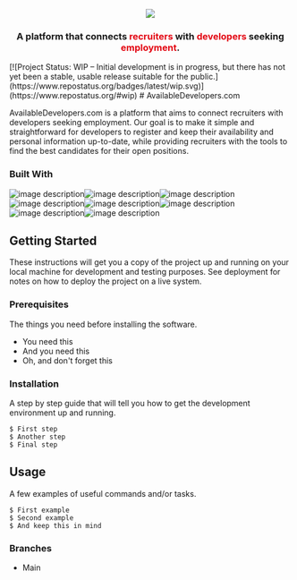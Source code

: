 <p align="center">
  <img src="https://i.ibb.co/87NsT3s/templogo-WITHOUTTIRAS.jpg">
</p>

<h3 align="center"> A platform that connects <spam style="color:#E30814">recruiters</spam> with <spam style="color:#E30814">developers</spam> seeking <spam style="color:#E30814">employment</spam>.</h4>

<p></p>
[![Project Status: WIP – Initial development is in progress, but there has not yet been a stable, usable release suitable for the public.](https://www.repostatus.org/badges/latest/wip.svg)](https://www.repostatus.org/#wip) 
# AvailableDevelopers.com

AvailableDevelopers.com is a platform that aims to connect recruiters with developers seeking employment. Our goal is to make it simple and straightforward for developers to register and keep their availability and personal information up-to-date, while providing recruiters with the tools to find the best candidates for their open positions.

### Built With

![image description](https://img.shields.io/badge/PHP-777BB4?style=for-the-badge&logo=php&logoColor=white)![image description](https://img.shields.io/badge/Laravel-FF2D20?style=for-the-badge&logo=laravel&logoColor=white)![image description](https://img.shields.io/badge/livewire-4e56a6?style=for-the-badge&logo=livewire&logoColor=white)![image description](https://img.shields.io/badge/HTML5-E34F26?style=for-the-badge&logo=html5&logoColor=white)![image description](https://img.shields.io/badge/Tailwind_CSS-38B2AC?style=for-the-badge&logo=tailwind-css&logoColor=white)![image description](https://img.shields.io/badge/PostgreSQL-316192?style=for-the-badge&logo=postgresql&logoColor=white)![image description](https://img.shields.io/badge/JavaScript-323330?style=for-the-badge&logo=javascript&logoColor=F7DF1E)![image description](https://img.shields.io/badge/Alpine%20JS-8BC0D0?style=for-the-badge&logo=alpinedotjs&logoColor=black)

## Getting Started

These instructions will get you a copy of the project up and running on your local machine for development and testing purposes. See deployment for notes on how to deploy the project on a live system.

### Prerequisites

The things you need before installing the software.

* You need this
* And you need this
* Oh, and don't forget this

### Installation

A step by step guide that will tell you how to get the development environment up and running.

```
$ First step
$ Another step
$ Final step
```

## Usage

A few examples of useful commands and/or tasks.

```
$ First example
$ Second example
$ And keep this in mind
```

### Branches

* Main
